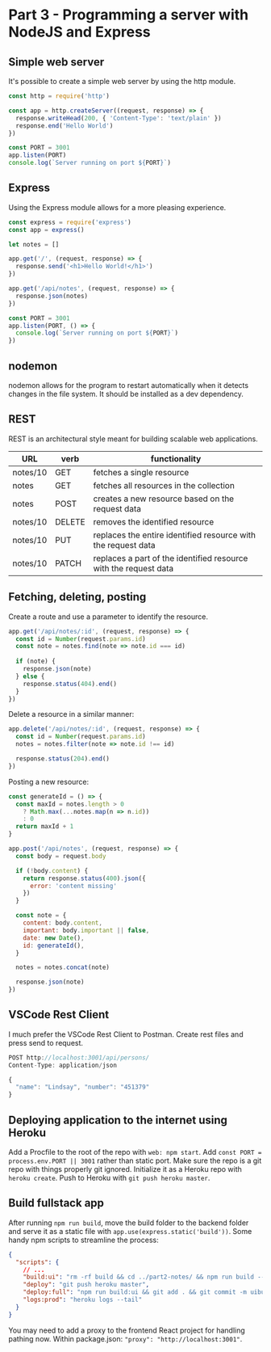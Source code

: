 # Part 3 - Programming a server with NodeJS and Express

## Simple web server

It's possible to create a simple web server by using the http module.

```js
const http = require('http')

const app = http.createServer((request, response) => {
  response.writeHead(200, { 'Content-Type': 'text/plain' })
  response.end('Hello World')
})

const PORT = 3001
app.listen(PORT)
console.log(`Server running on port ${PORT}`)
```

## Express

Using the Express module allows for a more pleasing experience.

```js
const express = require('express')
const app = express()

let notes = []

app.get('/', (request, response) => {
  response.send('<h1>Hello World!</h1>')
})

app.get('/api/notes', (request, response) => {
  response.json(notes)
})

const PORT = 3001
app.listen(PORT, () => {
  console.log(`Server running on port ${PORT}`)
})
```

## nodemon

nodemon allows for the program to restart automatically when it detects changes in the file system. It should be installed as a dev dependency.

## REST

REST is an architectural style meant for building scalable web applications.

| URL      | verb   | functionality                                                    |
|----------|--------|------------------------------------------------------------------|
| notes/10 | GET    | fetches a single resource                                        |
| notes    | GET    | fetches all resources in the collection                          |
| notes    | POST   | creates a new resource based on the request data                 |
| notes/10 | DELETE | removes the identified resource                                  |
| notes/10 | PUT    | replaces the entire identified resource with the request data    |
| notes/10 | PATCH  | replaces a part of the identified resource with the request data |

## Fetching, deleting, posting

Create a route and use a parameter to identify the resource.

```js
app.get('/api/notes/:id', (request, response) => {
  const id = Number(request.params.id)
  const note = notes.find(note => note.id === id)
  
  if (note) {
    response.json(note) 
  } else {
    response.status(404).end()
  }
})
```

Delete a resource in a similar manner:

```js
app.delete('/api/notes/:id', (request, response) => {
  const id = Number(request.params.id)
  notes = notes.filter(note => note.id !== id)

  response.status(204).end()
})
```

Posting a new resource:

```js
const generateId = () => {
  const maxId = notes.length > 0
    ? Math.max(...notes.map(n => n.id))
    : 0
  return maxId + 1
}

app.post('/api/notes', (request, response) => {
  const body = request.body

  if (!body.content) {
    return response.status(400).json({ 
      error: 'content missing' 
    })
  }

  const note = {
    content: body.content,
    important: body.important || false,
    date: new Date(),
    id: generateId(),
  }

  notes = notes.concat(note)

  response.json(note)
})
```

## VSCode Rest Client

I much prefer the VSCode Rest Client to Postman. Create rest files and press send to request.

```js
POST http://localhost:3001/api/persons/
Content-Type: application/json

{
  "name": "Lindsay", "number": "451379"
}
```

## Deploying application to the internet using Heroku

Add a Procfile to the root of the repo with `web: npm start`. Add `const PORT = process.env.PORT || 3001` rather than static port. Make sure the repo is a git repo with things properly git ignored. Initialize it as a Heroku repo with `heroku create`. Push to Heroku with `git push heroku master`.

## Build fullstack app

After running `npm run build`, move the build folder to the backend folder and serve it as a static file with `app.use(express.static('build'))`. Some handy npm scripts to streamline the process:

```json
{
  "scripts": {
    // ...
    "build:ui": "rm -rf build && cd ../part2-notes/ && npm run build --prod && cp -r build ../notes-backend",
    "deploy": "git push heroku master",
    "deploy:full": "npm run build:ui && git add . && git commit -m uibuild && git push && npm run deploy",    
    "logs:prod": "heroku logs --tail"
  }
}
```

You may need to add a proxy to the frontend React project for handling pathing now. Within package.json: `"proxy": "http://localhost:3001"`.
